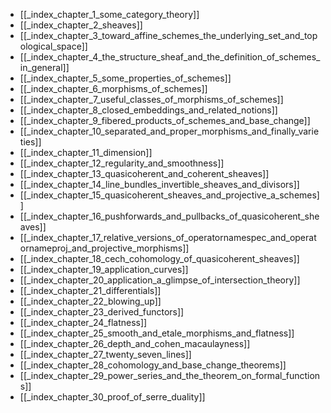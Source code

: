 - [[_index_chapter_1_some_category_theory]]
- [[_index_chapter_2_sheaves]]
- [[_index_chapter_3_toward_affine_schemes_the_underlying_set_and_topological_space]]
- [[_index_chapter_4_the_structure_sheaf_and_the_definition_of_schemes_in_general]]
- [[_index_chapter_5_some_properties_of_schemes]]
- [[_index_chapter_6_morphisms_of_schemes]]
- [[_index_chapter_7_useful_classes_of_morphisms_of_schemes]]
- [[_index_chapter_8_closed_embeddings_and_related_notions]]
- [[_index_chapter_9_fibered_products_of_schemes_and_base_change]]
- [[_index_chapter_10_separated_and_proper_morphisms_and_finally_varieties]]
- [[_index_chapter_11_dimension]]
- [[_index_chapter_12_regularity_and_smoothness]]
- [[_index_chapter_13_quasicoherent_and_coherent_sheaves]]
- [[_index_chapter_14_line_bundles_invertible_sheaves_and_divisors]]
- [[_index_chapter_15_quasicoherent_sheaves_and_projective_a_schemes]]
- [[_index_chapter_16_pushforwards_and_pullbacks_of_quasicoherent_sheaves]]
- [[_index_chapter_17_relative_versions_of_operatornamespec_and_operatornameproj_and_projective_morphisms]]
- [[_index_chapter_18_cech_cohomology_of_quasicoherent_sheaves]]
- [[_index_chapter_19_application_curves]]
- [[_index_chapter_20_application_a_glimpse_of_intersection_theory]]
- [[_index_chapter_21_differentials]]
- [[_index_chapter_22_blowing_up]]
- [[_index_chapter_23_derived_functors]]
- [[_index_chapter_24_flatness]]
- [[_index_chapter_25_smooth_and_etale_morphisms_and_flatness]]
- [[_index_chapter_26_depth_and_cohen_macaulayness]]
- [[_index_chapter_27_twenty_seven_lines]]
- [[_index_chapter_28_cohomology_and_base_change_theorems]]
- [[_index_chapter_29_power_series_and_the_theorem_on_formal_functions]]
- [[_index_chapter_30_proof_of_serre_duality]]